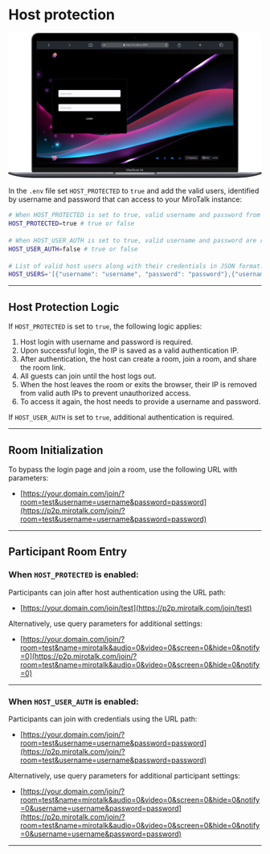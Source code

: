 # Host protection

![mirotalk-hp](../images/mirotalk-hp.png)

In the `.env` file set `HOST_PROTECTED` to `true` and add the valid users, identified by username and password that can access to your MiroTalk instance:

```bash
# When HOST_PROTECTED is set to true, valid username and password from the HOST_USERS list are required to initialize or join a room.
HOST_PROTECTED=true # true or false

# When HOST_USER_AUTH is set to true, valid username and password are required for authentication.
HOST_USER_AUTH=false # true or false

# List of valid host users along with their credentials in JSON format.
HOST_USERS='[{"username": "username", "password": "password"},{"username": "username2", "password": "password2"}]'
```

---

## Host Protection Logic

If `HOST_PROTECTED` is set to `true`, the following logic applies:

1. Host login with username and password is required.
2. Upon successful login, the IP is saved as a valid authentication IP.
3. After authentication, the host can create a room, join a room, and share the room link.
4. All guests can join until the host logs out.
5. When the host leaves the room or exits the browser, their IP is removed from valid auth IPs to prevent unauthorized access.
6. To access it again, the host needs to provide a username and password.

If `HOST_USER_AUTH` is set to `true`, additional authentication is required.

---

## Room Initialization

To bypass the login page and join a room, use the following URL with parameters:

- [https://your.domain.com/join/?room=test&username=username&password=password](https://p2p.mirotalk.com/join/?room=test&username=username&password=password)

---

## Participant Room Entry

### When `HOST_PROTECTED` is enabled:

Participants can join after host authentication using the URL path:

- [https://your.domain.com/join/test](https://p2p.mirotalk.com/join/test)

Alternatively, use query parameters for additional settings:

- [https://your.domain.com/join/?room=test&name=mirotalk&audio=0&video=0&screen=0&hide=0&notify=0](https://p2p.mirotalk.com/join/?room=test&name=mirotalk&audio=0&video=0&screen=0&hide=0&notify=0)

---

### When `HOST_USER_AUTH` is enabled:

Participants can join with credentials using the URL path:

- [https://your.domain.com/join/?room=test&username=username&password=password](https://p2p.mirotalk.com/join/?room=test&username=username&password=password)

Alternatively, use query parameters for additional participant settings:

- [https://your.domain.com/join/?room=test&name=mirotalk&audio=0&video=0&screen=0&hide=0&notify=0&username=username&password=password](https://p2p.mirotalk.com/join/?room=test&name=mirotalk&audio=0&video=0&screen=0&hide=0&notify=0&username=username&password=password)

---
